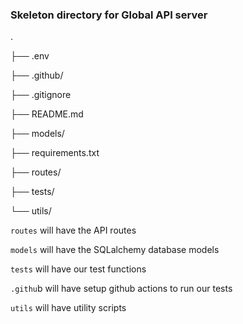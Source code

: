 ### Skeleton directory for Global API server

.

├── .env

├── .github/

├── .gitignore

├── README.md

├── models/

├── requirements.txt

├── routes/

├── tests/

└── utils/

`routes` will have the API routes

`models` will have the SQLalchemy database models

`tests` will have our test functions

`.githu`b will have setup github actions to run our tests

`utils` will have utility scripts
